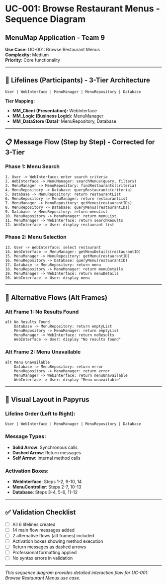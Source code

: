 # UC-001: Browse Restaurant Menus - Sequence Diagram
## MenuMap Application - Team 9

**Use Case:** UC-001: Browse Restaurant Menus  
**Complexity:** Medium  
**Priority:** Core functionality  

---

## 🎯 **Lifelines (Participants) - 3-Tier Architecture**

```
User | WebInterface | MenuManager | MenuRepository | Database
```

**Tier Mapping:**
- **MM_Client (Presentation):** WebInterface
- **MM_Logic (Business Logic):** MenuManager
- **MM_DataStore (Data):** MenuRepository, Database

---

## 📋 **Message Flow (Step by Step) - Corrected for 3-Tier**

### **Phase 1: Menu Search**
```
1. User -> WebInterface: enter search criteria
2. WebInterface -> MenuManager: searchMenus(query, filters)
3. MenuManager -> MenuRepository: findRestaurants(criteria)
4. MenuRepository -> Database: queryRestaurants(criteria)
5. Database -> MenuRepository: return restaurantList
6. MenuRepository -> MenuManager: return restaurantList
7. MenuManager -> MenuRepository: getMenus(restaurantIDs)
8. MenuRepository -> Database: queryMenus(restaurantIDs)
9. Database -> MenuRepository: return menuList
10. MenuRepository -> MenuManager: return menuList
11. MenuManager -> WebInterface: return searchResults
12. WebInterface -> User: display restaurant list
```

### **Phase 2: Menu Selection**
```
13. User -> WebInterface: select restaurant
14. WebInterface -> MenuManager: getMenuDetails(restaurantID)
15. MenuManager -> MenuRepository: getMenu(restaurantID)
16. MenuRepository -> Database: queryMenu(restaurantID)
17. Database -> MenuRepository: return menu
18. MenuRepository -> MenuManager: return menuDetails
19. MenuManager -> WebInterface: return menuDetails
20. WebInterface -> User: display menu
```

---

## 🔄 **Alternative Flows (Alt Frames)**

### **Alt Frame 1: No Results Found**
```
alt No Results Found
    Database -> MenuRepository: return emptyList
    MenuRepository -> MenuManager: return emptyList
    MenuManager -> WebInterface: return noResults
    WebInterface -> User: display "No results found"
```

### **Alt Frame 2: Menu Unavailable**
```
alt Menu Unavailable
    Database -> MenuRepository: return error
    MenuRepository -> MenuManager: return error
    MenuManager -> WebInterface: return menuUnavailable
    WebInterface -> User: display "Menu unavailable"
```

---

## 🎨 **Visual Layout in Papyrus**

### **Lifeline Order (Left to Right):**
```
User | WebInterface | MenuManager | MenuRepository | Database
```

### **Message Types:**
- **Solid Arrow**: Synchronous calls
- **Dashed Arrow**: Return messages
- **Self Arrow**: Internal method calls

### **Activation Boxes:**
- **WebInterface**: Steps 1-2, 9-10, 14
- **MenuController**: Steps 2-7, 10-13
- **Database**: Steps 3-4, 5-6, 11-12

---

## ✅ **Validation Checklist**

- [ ] All 6 lifelines created
- [ ] 14 main flow messages added
- [ ] 2 alternative flows (alt frames) included
- [ ] Activation boxes showing method execution
- [ ] Return messages as dashed arrows
- [ ] Professional formatting applied
- [ ] No syntax errors in validation

---

*This sequence diagram provides detailed interaction flow for UC-001: Browse Restaurant Menus use case.*
